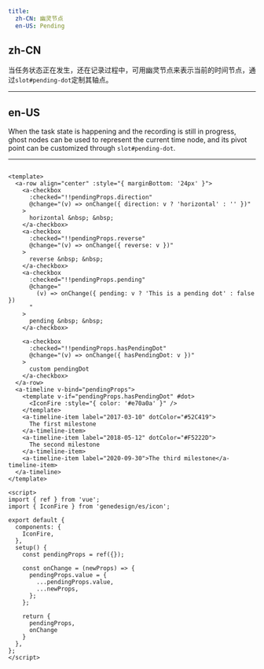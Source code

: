```yaml
title:
  zh-CN: 幽灵节点
  en-US: Pending
```

## zh-CN

当任务状态正在发生，还在记录过程中，可用幽灵节点来表示当前的时间节点，通过`slot#pending-dot`定制其轴点。

---

## en-US

When the task state is happening and the recording is still in progress, ghost nodes can be used to represent the current time node, and its pivot point can be customized through `slot#pending-dot`.

---

```vue

<template>
  <a-row align="center" :style="{ marginBottom: '24px' }">
    <a-checkbox
      :checked="!!pendingProps.direction"
      @change="(v) => onChange({ direction: v ? 'horizontal' : '' })"
    >
      horizontal &nbsp; &nbsp;
    </a-checkbox>
    <a-checkbox
      :checked="!!pendingProps.reverse"
      @change="(v) => onChange({ reverse: v })"
    >
      reverse &nbsp; &nbsp;
    </a-checkbox>
    <a-checkbox
      :checked="!!pendingProps.pending"
      @change="
        (v) => onChange({ pending: v ? 'This is a pending dot' : false })
      "
    >
      pending &nbsp; &nbsp;
    </a-checkbox>

    <a-checkbox
      :checked="!!pendingProps.hasPendingDot"
      @change="(v) => onChange({ hasPendingDot: v })"
    >
      custom pendingDot
    </a-checkbox>
  </a-row>
  <a-timeline v-bind="pendingProps">
    <template v-if="pendingProps.hasPendingDot" #dot>
      <IconFire :style="{ color: '#e70a0a' }" />
    </template>
    <a-timeline-item label="2017-03-10" dotColor="#52C419">
      The first milestone
    </a-timeline-item>
    <a-timeline-item label="2018-05-12" dotColor="#F5222D">
      The second milestone
    </a-timeline-item>
    <a-timeline-item label="2020-09-30">The third milestone</a-timeline-item>
  </a-timeline>
</template>

<script>
import { ref } from 'vue';
import { IconFire } from 'genedesign/es/icon';

export default {
  components: {
    IconFire,
  },
  setup() {
    const pendingProps = ref({});

    const onChange = (newProps) => {
      pendingProps.value = {
        ...pendingProps.value,
        ...newProps,
      };
    };

    return {
      pendingProps,
      onChange
    }
  },
};
</script>
```
